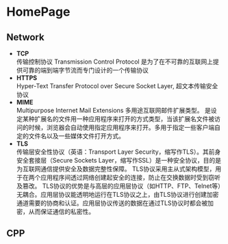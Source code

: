 # HomePage
## Network
- **TCP**   
传输控制协议 Transmission Control Protocol
是为了在不可靠的互联网上提供可靠的端到端字节流而专门设计的一个传输协议
- **HTTPS**   
Hyper-Text Transfer Protocol over Secure Socket Layer, 超文本传输安全协议
- **MIME**   
Multipurpose Internet Mail Extensions 多用途互联网邮件扩展类型。 是设定某种扩展名的文件用一种应用程序来打开的方式类型，当该扩展名文件被访问的时候，浏览器会自动使用指定应用程序来打开。多用于指定一些客户端自定的文件名以及一些媒体文件打开方式。
- **TLS**   
传输层安全性协议（英语：Transport Layer Security，缩写作TLS）。其前身安全套接层（Secure Sockets Layer，缩写作SSL）是一种安全协议，目的是为互联网通信提供安全及数据完整性保障。
TLS协议采用主从式架构模型，用于在两个应用程序间透过网络创建起安全的连接，防止在交换数据时受到窃听及篡改。
TLS协议的优势是与高层的应用层协议（如HTTP、FTP、Telnet等）无耦合。应用层协议能透明地运行在TLS协议之上，由TLS协议进行创建加密通道需要的协商和认证。应用层协议传送的数据在通过TLS协议时都会被加密，从而保证通信的私密性。
## CPP
